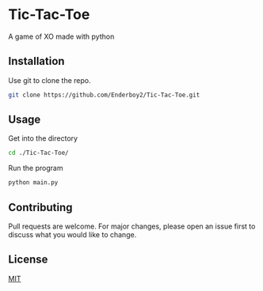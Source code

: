 # Tic-Tac-Toe

A game of XO made with python

## Installation

Use git to clone the repo.

```bash
git clone https://github.com/Enderboy2/Tic-Tac-Toe.git
```

## Usage
Get into the directory
```bash
cd ./Tic-Tac-Toe/
```
Run the program
```bash
python main.py
```

## Contributing

Pull requests are welcome. For major changes, please open an issue first
to discuss what you would like to change.


## License

[MIT](https://choosealicense.com/licenses/mit/)